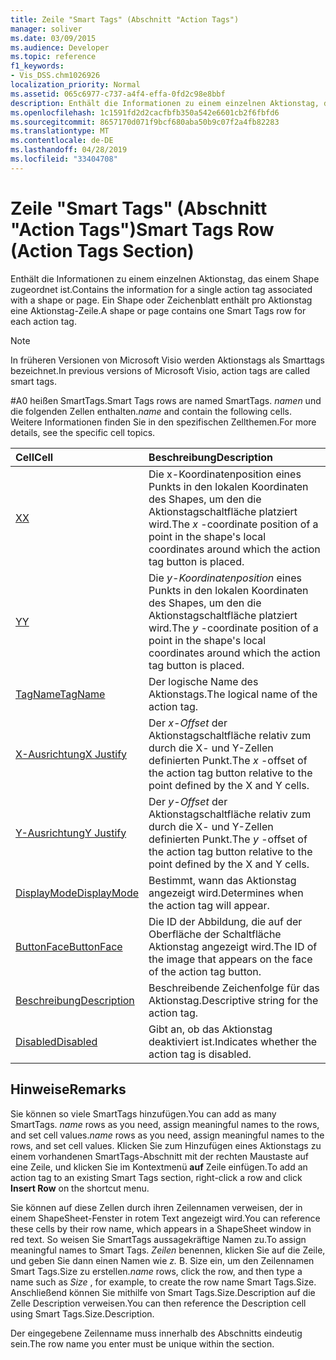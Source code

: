 ```yaml
---
title: Zeile "Smart Tags" (Abschnitt "Action Tags")
manager: soliver
ms.date: 03/09/2015
ms.audience: Developer
ms.topic: reference
f1_keywords:
- Vis_DSS.chm1026926
localization_priority: Normal
ms.assetid: 065c6977-c737-a4f4-effa-0fd2c98e8bbf
description: Enthält die Informationen zu einem einzelnen Aktionstag, das einem Shape zugeordnet ist. Ein Shape oder Zeichenblatt enthält pro Aktionstag eine Aktionstag-Zeile.
ms.openlocfilehash: 1c1591fd2d2cacfbfb350a542e6601cb2f6fbfd6
ms.sourcegitcommit: 8657170d071f9bcf680aba50b9c07f2a4fb82283
ms.translationtype: MT
ms.contentlocale: de-DE
ms.lasthandoff: 04/28/2019
ms.locfileid: "33404708"
---
```

# <a name="smart-tags-row-action-tags-section"></a><span data-ttu-id="b5ccf-104">Zeile "Smart Tags" (Abschnitt "Action Tags")</span><span class="sxs-lookup"><span data-stu-id="b5ccf-104">Smart Tags Row (Action Tags Section)</span></span>

<span data-ttu-id="b5ccf-105">Enthält die Informationen zu einem einzelnen Aktionstag, das einem Shape zugeordnet ist.</span><span class="sxs-lookup"><span data-stu-id="b5ccf-105">Contains the information for a single action tag associated with a shape or page.</span></span> <span data-ttu-id="b5ccf-106">Ein Shape oder Zeichenblatt enthält pro Aktionstag eine Aktionstag-Zeile.</span><span class="sxs-lookup"><span data-stu-id="b5ccf-106">A shape or page contains one Smart Tags row for each action tag.</span></span>
  
> [!NOTE]
> <span data-ttu-id="b5ccf-107">In früheren Versionen von Microsoft Visio werden Aktionstags als Smarttags bezeichnet.</span><span class="sxs-lookup"><span data-stu-id="b5ccf-107">In previous versions of Microsoft Visio, action tags are called smart tags.</span></span> 
  
<span data-ttu-id="b5ccf-108">#A0 heißen SmartTags.</span><span class="sxs-lookup"><span data-stu-id="b5ccf-108">Smart Tags rows are named SmartTags.</span></span> <span data-ttu-id="b5ccf-109">*namen*  und die folgenden Zellen enthalten.</span><span class="sxs-lookup"><span data-stu-id="b5ccf-109">*name*  and contain the following cells.</span></span> <span data-ttu-id="b5ccf-110">Weitere Informationen finden Sie in den spezifischen Zellthemen.</span><span class="sxs-lookup"><span data-stu-id="b5ccf-110">For more details, see the specific cell topics.</span></span> 
  
|<span data-ttu-id="b5ccf-111">**Cell**</span><span class="sxs-lookup"><span data-stu-id="b5ccf-111">**Cell**</span></span>|<span data-ttu-id="b5ccf-112">**Beschreibung**</span><span class="sxs-lookup"><span data-stu-id="b5ccf-112">**Description**</span></span>|
|:-----|:-----|
|[<span data-ttu-id="b5ccf-113">X</span><span class="sxs-lookup"><span data-stu-id="b5ccf-113">X</span></span>](x-cell-action-tags-section.md) <br/> |<span data-ttu-id="b5ccf-114">Die  x-Koordinatenposition eines Punkts in den lokalen Koordinaten des Shapes, um den die Aktionstagschaltfläche platziert wird.</span><span class="sxs-lookup"><span data-stu-id="b5ccf-114">The  *x*  -coordinate position of a point in the shape's local coordinates around which the action tag button is placed.</span></span>  <br/> |
|[<span data-ttu-id="b5ccf-115">Y</span><span class="sxs-lookup"><span data-stu-id="b5ccf-115">Y</span></span>](y-cell-action-tags-section.md) <br/> |<span data-ttu-id="b5ccf-116">Die  *y-Koordinatenposition*  eines Punkts in den lokalen Koordinaten des Shapes, um den die Aktionstagschaltfläche platziert wird.</span><span class="sxs-lookup"><span data-stu-id="b5ccf-116">The  *y*  -coordinate position of a point in the shape's local coordinates around which the action tag button is placed.</span></span>  <br/> |
|[<span data-ttu-id="b5ccf-117">TagName</span><span class="sxs-lookup"><span data-stu-id="b5ccf-117">TagName</span></span>](tagname-cell-action-tags-section.md) <br/> |<span data-ttu-id="b5ccf-118">Der logische Name des Aktionstags.</span><span class="sxs-lookup"><span data-stu-id="b5ccf-118">The logical name of the action tag.</span></span>  <br/> |
|[<span data-ttu-id="b5ccf-119">X-Ausrichtung</span><span class="sxs-lookup"><span data-stu-id="b5ccf-119">X Justify</span></span>](x-justify-cell-action-tags-section.md) <br/> |<span data-ttu-id="b5ccf-120">Der  *x-Offset*  der Aktionstagschaltfläche relativ zum durch die X- und Y-Zellen definierten Punkt.</span><span class="sxs-lookup"><span data-stu-id="b5ccf-120">The  *x*  -offset of the action tag button relative to the point defined by the X and Y cells.</span></span>  <br/> |
|[<span data-ttu-id="b5ccf-121">Y-Ausrichtung</span><span class="sxs-lookup"><span data-stu-id="b5ccf-121">Y Justify</span></span>](y-justify-cell-action-tags-section.md) <br/> |<span data-ttu-id="b5ccf-122">Der  *y-Offset*  der Aktionstagschaltfläche relativ zum durch die X- und Y-Zellen definierten Punkt.</span><span class="sxs-lookup"><span data-stu-id="b5ccf-122">The  *y*  -offset of the action tag button relative to the point defined by the X and Y cells.</span></span>  <br/> |
|[<span data-ttu-id="b5ccf-123">DisplayMode</span><span class="sxs-lookup"><span data-stu-id="b5ccf-123">DisplayMode</span></span>](displaymode-cell-action-tags-section.md) <br/> |<span data-ttu-id="b5ccf-124">Bestimmt, wann das Aktionstag angezeigt wird.</span><span class="sxs-lookup"><span data-stu-id="b5ccf-124">Determines when the action tag will appear.</span></span>  <br/> |
|[<span data-ttu-id="b5ccf-125">ButtonFace</span><span class="sxs-lookup"><span data-stu-id="b5ccf-125">ButtonFace</span></span>](buttonface-cell-action-tags-section.md) <br/> |<span data-ttu-id="b5ccf-126">Die ID der Abbildung, die auf der Oberfläche der Schaltfläche Aktionstag angezeigt wird.</span><span class="sxs-lookup"><span data-stu-id="b5ccf-126">The ID of the image that appears on the face of the action tag button.</span></span>  <br/> |
|[<span data-ttu-id="b5ccf-127">Beschreibung</span><span class="sxs-lookup"><span data-stu-id="b5ccf-127">Description</span></span>](description-cell-action-tags-section.md) <br/> |<span data-ttu-id="b5ccf-128">Beschreibende Zeichenfolge für das Aktionstag.</span><span class="sxs-lookup"><span data-stu-id="b5ccf-128">Descriptive string for the action tag.</span></span>  <br/> |
|[<span data-ttu-id="b5ccf-129">Disabled</span><span class="sxs-lookup"><span data-stu-id="b5ccf-129">Disabled</span></span>](disabled-cell-action-tags-section.md) <br/> |<span data-ttu-id="b5ccf-130">Gibt an, ob das Aktionstag deaktiviert ist.</span><span class="sxs-lookup"><span data-stu-id="b5ccf-130">Indicates whether the action tag is disabled.</span></span>  <br/> |
   
## <a name="remarks"></a><span data-ttu-id="b5ccf-131">Hinweise</span><span class="sxs-lookup"><span data-stu-id="b5ccf-131">Remarks</span></span>

 <span data-ttu-id="b5ccf-132">Sie können so viele SmartTags hinzufügen.</span><span class="sxs-lookup"><span data-stu-id="b5ccf-132">You can add as many SmartTags.</span></span>  <span data-ttu-id="b5ccf-133">*name*  rows as you need, assign meaningful names to the rows, and set cell values.</span><span class="sxs-lookup"><span data-stu-id="b5ccf-133">*name*  rows as you need, assign meaningful names to the rows, and set cell values.</span></span> <span data-ttu-id="b5ccf-134">Klicken Sie zum Hinzufügen eines Aktionstags zu einem vorhandenen SmartTags-Abschnitt mit der rechten Maustaste auf eine Zeile, und klicken Sie im Kontextmenü **auf** Zeile einfügen.</span><span class="sxs-lookup"><span data-stu-id="b5ccf-134">To add an action tag to an existing Smart Tags section, right-click a row and click **Insert Row** on the shortcut menu.</span></span> 
  
<span data-ttu-id="b5ccf-135">Sie können auf diese Zellen durch ihren Zeilennamen verweisen, der in einem ShapeSheet-Fenster in rotem Text angezeigt wird.</span><span class="sxs-lookup"><span data-stu-id="b5ccf-135">You can reference these cells by their row name, which appears in a ShapeSheet window in red text.</span></span> <span data-ttu-id="b5ccf-136">So weisen Sie SmartTags aussagekräftige Namen zu.</span><span class="sxs-lookup"><span data-stu-id="b5ccf-136">To assign meaningful names to Smart Tags.</span></span> <span data-ttu-id="b5ccf-137">*Zeilen*  benennen, klicken Sie auf die Zeile, und geben Sie dann einen Namen wie  *z.*  B. Size ein, um den Zeilennamen Smart Tags.Size zu erstellen.</span><span class="sxs-lookup"><span data-stu-id="b5ccf-137">*name*  rows, click the row, and then type a name such as  *Size*  , for example, to create the row name Smart Tags.Size.</span></span> <span data-ttu-id="b5ccf-138">Anschließend können Sie mithilfe von Smart Tags.Size.Description auf die Zelle Description verweisen.</span><span class="sxs-lookup"><span data-stu-id="b5ccf-138">You can then reference the Description cell using Smart Tags.Size.Description.</span></span> 
  
<span data-ttu-id="b5ccf-139">Der eingegebene Zeilenname muss innerhalb des Abschnitts eindeutig sein.</span><span class="sxs-lookup"><span data-stu-id="b5ccf-139">The row name you enter must be unique within the section.</span></span>
  


